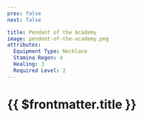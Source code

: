```yaml
---
prev: false
next: false

title: Pendant of the Academy
image: pendent-of-the-academy.png
attributes:
  Equipment Type: Necklace
  Stamina Regen: 4
  Healing: 3
  Required Level: 2
---
```


# {{ $frontmatter.title }}

<MyItemComponent
  :item="$frontmatter"
/>


